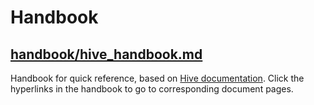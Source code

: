# Handbook

## [handbook/hive_handbook.md](https://github.com/alvinloong/hive/blob/master/handbook/hive_handbook.md)

Handbook for quick reference, based on [Hive documentation](https://cwiki.apache.org/confluence/display/Hive). Click the hyperlinks in the handbook to go to corresponding document pages.